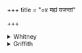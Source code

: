 +++
title = "०४ मह्यं यजन्तां"

+++

<details><summary>Whitney</summary>

### Translation
4. Let what sacrifices I make make sacrifice for me; let my mind's  
design be realized (*satyā́*); let me not fall into (*ni-gā*) any sin  
soever; let all the gods defend me here.

### Notes
RV. and TS. read *yajantu* and *havyā́* (for *iṣṭā́*) in **a**, and, for  
**d**, *víśve devāso ádhi vocatā naḥ* (but TS. *me*). Ppp. agrees with  
our text except for ending with *mām iha*.
</details>

<details><summary>Griffith</summary>

For me let them present all mine oblations, and let my mind's intention be accomplished. May I be guiltless of the least transgression: may all the Gods come hither and protect me.
</details>
